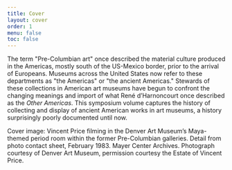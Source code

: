 ```yaml
---
title: Cover
layout: cover
order: 1
menu: false
toc: false
---
```



The term "Pre-Columbian art" once described the material culture produced in the Americas, mostly south of the US-Mexico border, prior to the arrival of Europeans. Museums across the United States now refer to these departments as "the Americas" or "the ancient Americas." Stewards of these collections in American art museums have begun to confront the changing meanings and import of what René d’Harnoncourt once described as the *Other Americas*. This symposium volume captures the history of collecting and display of ancient American works in art museums, a history surprisingly poorly documented until now.

Cover image: Vincent Price filming in the Denver Art Museum’s Maya-themed period room within the former Pre-Columbian galleries. Detail from photo contact sheet, February 1983. Mayer Center Archives. Photograph courtesy of Denver Art Museum, permission courtesy the Estate of Vincent Price.

